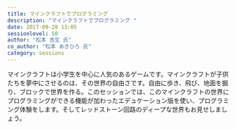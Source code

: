 ```yaml
---
title: マインクラフトでプログラミング 
description: "マインクラフトでプログラミング "
date: 2017-09-28 13:05
sessionlevel: 50
author: "松本 吉生 氏"
co_author: "松本 あきひろ 氏"
category: sessions
---
```

マインクラフトは小学生を中心に人気のあるゲームです。マインクラフトが子供たちを夢中にさせるのは、その世界の自由さです。自由に歩き、飛び、地面を掘り、ブロックで世界を作る。このセッションでは、このマインクラフトの世界にプログラミングができる機能が加わったエデュケーション版を使い、プログラミング体験をします。そしてレッドストーン回路のディープな世界もお見せしましょう。

